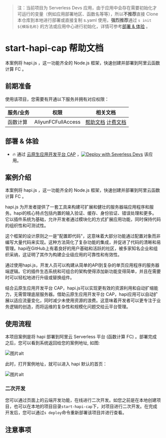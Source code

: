
> 注：当前项目为 Serverless Devs 应用，由于应用中会存在需要初始化才可运行的变量（例如应用部署地区、函数名等等），所以**不推荐**直接 Clone 本仓库到本地进行部署或直接复制 s.yaml 使用，**强烈推荐**通过 `s init ${模版名称}` 的方法或应用中心进行初始化，详情可参考[部署 & 体验](#部署--体验) 。

# start-hapi-cap 帮助文档

<description>

本案例将 hapi.js ，这一功能齐全的 Node.js 框架，快速创建并部署到阿里云函数计算 FC 。

</description>


## 前期准备

使用该项目，您需要有开通以下服务并拥有对应权限：

<service>



| 服务/业务 |  权限  | 相关文档 |
| --- |  --- | --- |
| 函数计算 |  AliyunFCFullAccess | [帮助文档](https://help.aliyun.com/product/2508973.html) [计费文档](https://help.aliyun.com/document_detail/2512928.html) |

</service>

<remark>



</remark>

<disclaimers>



</disclaimers>

## 部署 & 体验

<appcenter>
   
- :fire: 通过 [云原生应用开发平台 CAP](https://devs.console.aliyun.com/applications/create?template=start-hapi-cap) ，[![Deploy with Severless Devs](https://img.alicdn.com/imgextra/i1/O1CN01w5RFbX1v45s8TIXPz_!!6000000006118-55-tps-95-28.svg)](https://devs.console.aliyun.com/applications/create?template=start-hapi-cap) 该应用。
   
</appcenter>
<deploy>
    
   
</deploy>

## 案例介绍

<appdetail id="flushContent">

本案例将 hapi.js ，这一功能齐全的 Node.js 框架，快速创建并部署到阿里云函数计算 FC 。

hapi.js 为开发者提供了一套工具来构建可扩展和健壮的服务器端应用程序和服务。hapi的核心特点包括内置的输入验证、缓存、身份验证、错误处理和更多。它以插件系统为基础，允许开发者通过模块化的方式扩展应用功能，同时保持代码的组织性和可测试性。

这个框架的设计原则之一是"配置即代码"，这意味着大部分功能通过配置对象而非编写大量代码来实现。这种方法简化了复杂功能的集成，并促进了代码的清晰和易管理。hapi在GitHub上有着良好的用户基础和活跃的社区，被多家知名企业和组织采纳，这证明了其作为构建企业级应用的可靠性和有效性。

通过使用hapi.js，开发人员可以构建从简单的API到复杂的单页应用程序的服务器端逻辑。它的插件生态系统和可组合的架构使得添加新功能变得简单，并且在需要时可以轻松地进行升级或替换组件。

结合云原生应用开发平台 CAP，hapi.js可以实现更有效的资源利用和自动扩缩能力，无需管理底层服务器。借助云原生应用开发平台 CAP，hapi应用可以自动扩展以适应流量变化，同时减少未使用资源的浪费。这意味着开发者可以更专注于业务逻辑的创造，而将运维的复杂性和规模化问题交给云平台管理。

</appdetail>

## 使用流程

<usedetail id="flushContent">

本项目案例是将 hapi 部署到阿里云 Serverless 平台 (函数计算 FC) 。部署完成之后，您可以看到系统返回给您的案例地址, 如图:

![图片alt](https://img.alicdn.com/imgextra/i4/O1CN01wLm5Gn25WAV8q7Qw0_!!6000000007533-0-tps-1176-338.jpg)

此时，打开案例地址，就可以进入 hapi 默认的首页：

![图片alt](https://img.alicdn.com/imgextra/i1/O1CN019eIc1K1w9sfJirPVk_!!6000000006266-0-tps-2738-1418.jpg)

### 二次开发
您可以通过页面上的云端开发功能，在线进行二次开发。如您之前是在本地创建项目，也可以在本地的项目目录`start-hapi-cap`下，对项目进行二次开发。在完成开发后，您可以通过`s deploy`命令重新部署该项目并进行查看。

</usedetail>

## 注意事项

<matters id="flushContent">
</matters>
